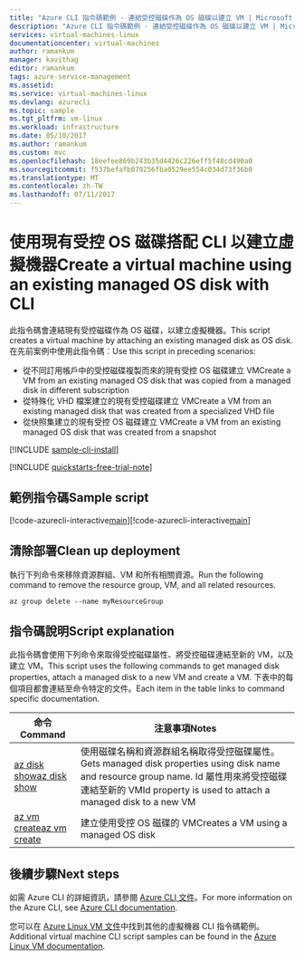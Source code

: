 ```yaml
---
title: "Azure CLI 指令碼範例 - 連結受控磁碟作為 OS 磁碟以建立 VM | Microsoft Docs"
description: "Azure CLI 指令碼範例 - 連結受控磁碟作為 OS 磁碟以建立 VM | Microsoft Docs"
services: virtual-machines-linux
documentationcenter: virtual-machines
author: ramankum
manager: kavithag
editor: ramankum
tags: azure-service-management
ms.assetid: 
ms.service: virtual-machines-linux
ms.devlang: azurecli
ms.topic: sample
ms.tgt_pltfrm: vm-linux
ms.workload: infrastructure
ms.date: 05/10/2017
ms.author: ramankum
ms.custom: mvc
ms.openlocfilehash: 18eefee869b243b35d4426c226eff5f48cd490a0
ms.sourcegitcommit: f537befafb079256fba0529ee554c034d73f36b0
ms.translationtype: MT
ms.contentlocale: zh-TW
ms.lasthandoff: 07/11/2017
---
```

# <a name="create-a-virtual-machine-using-an-existing-managed-os-disk-with-cli"></a><span data-ttu-id="bc762-103">使用現有受控 OS 磁碟搭配 CLI 以建立虛擬機器</span><span class="sxs-lookup"><span data-stu-id="bc762-103">Create a virtual machine using an existing managed OS disk with CLI</span></span>

<span data-ttu-id="bc762-104">此指令碼會連結現有受控磁碟作為 OS 磁碟，以建立虛擬機器。</span><span class="sxs-lookup"><span data-stu-id="bc762-104">This script creates a virtual machine by attaching an existing managed disk as OS disk.</span></span> <span data-ttu-id="bc762-105">在先前案例中使用此指令碼︰</span><span class="sxs-lookup"><span data-stu-id="bc762-105">Use this script in preceding scenarios:</span></span>
* <span data-ttu-id="bc762-106">從不同訂用帳戶中的受控磁碟複製而來的現有受控 OS 磁碟建立 VM</span><span class="sxs-lookup"><span data-stu-id="bc762-106">Create a VM from an existing managed OS disk that was copied from a managed disk in different subscription</span></span>
* <span data-ttu-id="bc762-107">從特殊化 VHD 檔案建立的現有受控磁碟建立 VM</span><span class="sxs-lookup"><span data-stu-id="bc762-107">Create a VM from an existing managed disk that was created from a specialized VHD file</span></span> 
* <span data-ttu-id="bc762-108">從快照集建立的現有受控 OS 磁碟建立 VM</span><span class="sxs-lookup"><span data-stu-id="bc762-108">Create a VM from an existing managed OS disk that was created from a snapshot</span></span> 

[!INCLUDE [sample-cli-install](../../../includes/sample-cli-install.md)]

[!INCLUDE [quickstarts-free-trial-note](../../../includes/quickstarts-free-trial-note.md)]

## <a name="sample-script"></a><span data-ttu-id="bc762-109">範例指令碼</span><span class="sxs-lookup"><span data-stu-id="bc762-109">Sample script</span></span>

<span data-ttu-id="bc762-110">[!code-azurecli-interactive[main](../../../cli_scripts/virtual-machine/create-vm-attach-existing-managed-os-disk/create-vm-attach-existing-managed-os-disk.sh "從受控磁碟建立 VM")]</span><span class="sxs-lookup"><span data-stu-id="bc762-110">[!code-azurecli-interactive[main](../../../cli_scripts/virtual-machine/create-vm-attach-existing-managed-os-disk/create-vm-attach-existing-managed-os-disk.sh "Create VM from a managed disk")]</span></span>

## <a name="clean-up-deployment"></a><span data-ttu-id="bc762-111">清除部署</span><span class="sxs-lookup"><span data-stu-id="bc762-111">Clean up deployment</span></span> 

<span data-ttu-id="bc762-112">執行下列命令來移除資源群組、VM 和所有相關資源。</span><span class="sxs-lookup"><span data-stu-id="bc762-112">Run the following command to remove the resource group, VM, and all related resources.</span></span>

```azurecli-interactive 
az group delete --name myResourceGroup
```

## <a name="script-explanation"></a><span data-ttu-id="bc762-113">指令碼說明</span><span class="sxs-lookup"><span data-stu-id="bc762-113">Script explanation</span></span>

<span data-ttu-id="bc762-114">此指令碼會使用下列命令來取得受控磁碟屬性、將受控磁碟連結至新的 VM，以及建立 VM。</span><span class="sxs-lookup"><span data-stu-id="bc762-114">This script uses the following commands to get managed disk properties, attach a managed disk to a new VM and create a VM.</span></span> <span data-ttu-id="bc762-115">下表中的每個項目都會連結至命令特定的文件。</span><span class="sxs-lookup"><span data-stu-id="bc762-115">Each item in the table links to command specific documentation.</span></span>

| <span data-ttu-id="bc762-116">命令</span><span class="sxs-lookup"><span data-stu-id="bc762-116">Command</span></span> | <span data-ttu-id="bc762-117">注意事項</span><span class="sxs-lookup"><span data-stu-id="bc762-117">Notes</span></span> |
|---|---|
| [<span data-ttu-id="bc762-118">az disk show</span><span class="sxs-lookup"><span data-stu-id="bc762-118">az disk show</span></span>](https://docs.microsoft.com/cli/azure/disk#show) | <span data-ttu-id="bc762-119">使用磁碟名稱和資源群組名稱取得受控磁碟屬性。</span><span class="sxs-lookup"><span data-stu-id="bc762-119">Gets managed disk properties using disk name and resource group name.</span></span> <span data-ttu-id="bc762-120">Id 屬性用來將受控磁碟連結至新的 VM</span><span class="sxs-lookup"><span data-stu-id="bc762-120">Id property is used to attach a managed disk to a new VM</span></span> |
| [<span data-ttu-id="bc762-121">az vm create</span><span class="sxs-lookup"><span data-stu-id="bc762-121">az vm create</span></span>](https://docs.microsoft.com/cli/azure/vm#create) | <span data-ttu-id="bc762-122">建立使用受控 OS 磁碟的 VM</span><span class="sxs-lookup"><span data-stu-id="bc762-122">Creates a VM using a managed OS disk</span></span> |
## <a name="next-steps"></a><span data-ttu-id="bc762-123">後續步驟</span><span class="sxs-lookup"><span data-stu-id="bc762-123">Next steps</span></span>

<span data-ttu-id="bc762-124">如需 Azure CLI 的詳細資訊，請參閱 [Azure CLI 文件](https://docs.microsoft.com/cli/azure/overview)。</span><span class="sxs-lookup"><span data-stu-id="bc762-124">For more information on the Azure CLI, see [Azure CLI documentation](https://docs.microsoft.com/cli/azure/overview).</span></span>

<span data-ttu-id="bc762-125">您可以在 [Azure Linux VM 文件](../linux/cli-samples.md?toc=%2fazure%2fvirtual-machines%2flinux%2ftoc.json)中找到其他的虛擬機器 CLI 指令碼範例。</span><span class="sxs-lookup"><span data-stu-id="bc762-125">Additional virtual machine CLI script samples can be found in the [Azure Linux VM documentation](../linux/cli-samples.md?toc=%2fazure%2fvirtual-machines%2flinux%2ftoc.json).</span></span>
